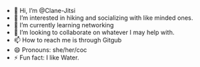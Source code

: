 - 👋 Hi, I’m @Clane-Jitsi
- 👀 I’m interested in hiking and socializing with like minded ones.
- 🌱 I’m currently learning networking
- 💞️ I’m looking to collaborate on whatever I may help with.
- 📫 How to reach me is through Gitgub
- 😄 Pronouns: she/her/coc
- ⚡ Fun fact: I like Water.

<!---
Clane-Jitsi/Clane-Jitsi is a ✨ special ✨ repository because its `README.md` (this file) appears on your GitHub profile.
You can click the Preview link to take a look at your changes.
--->
